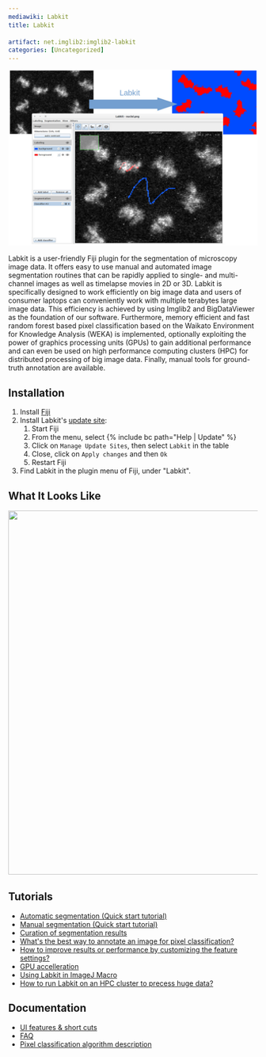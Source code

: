 ```yaml
---
mediawiki: Labkit
title: Labkit

artifact: net.imglib2:imglib2-labkit
categories: [Uncategorized]
---
```


<img src="/media/plugins/labkit-illustration.jpg" width="700"/>

Labkit is a user-friendly Fiji plugin for the segmentation of microscopy image data.  It offers easy to use manual and automated image segmentation routines that can be rapidly applied to single- and multi-channel images as well as timelapse movies in 2D or 3D. Labkit is specifically designed to work efficiently on big image data and users of consumer laptops can conveniently work with multiple terabytes large image data. This efficiency is achieved by using Imglib2 and BigDataViewer as the foundation of our software. Furthermore, memory efficient and fast random forest based pixel classification based on the Waikato Environment for Knowledge Analysis (WEKA) is implemented, optionally exploiting the power of graphics processing units (GPUs) to gain additional performance and can even be used on high performance computing clusters (HPC) for distributed processing of big image data. Finally, manual tools for ground-truth annotation are available. 

<!---

## Publication

If you find Labkit useful for your research, please cite it:
-->

## Installation

1. Install [Fiji](https://imagej.net/software/fiji/downloads)
2. Install Labkit's [update site](/update-sites/following):
   1. Start Fiji
   2. From the menu, select {% include bc path="Help | Update" %}
   3. Click on `Manage Update Sites`, then select `Labkit` in the table
   4. Close, click on `Apply changes` and then `Ok`
   5. Restart Fiji
3. Find Labkit in the plugin menu of Fiji, under "Labkit".

## What It Looks Like

<img src="https://user-images.githubusercontent.com/24407711/133519201-67d6e29f-f024-4803-8eee-75831a996952.gif" style="width: 1068px; height: 735px"/>

## Tutorials

- [Automatic segmentation (Quick start tutorial)](/plugins/labkit/pixel-classification-tutorial)
- [Manual segmentation (Quick start tutorial)](/plugins/labkit/manual-segmentation-tutorial)
- [Curation of segmentation results](/plugins/labkit/curation-tutorial)
- [What's the best way to annotate an image for pixel classification?](/plugins/labkit/scribble-guideline)
- [How to improve results or performance by customizing the feature settings?](/plugins/labkit/feature-settings-guideline)
- [GPU accelleration](/plugins/labkit/gpu-accelleration-tutorial)
- [Using Labkit in ImageJ Macro](/plugins/labkit/batch-processing)
- [How to run Labkit on an HPC cluster to precess huge data?](/plugins/labkit/hpc-cluster)

## Documentation

- [UI features & short cuts](/plugins/labkit/documentation)
- [FAQ](/plugins/labkit/faq)
- [Pixel classification algorithm description](/plugins/labkit/pixel-classification-algorithm)


